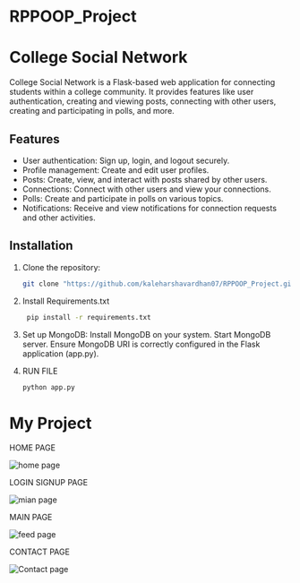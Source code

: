 # RPPOOP_Project

# College Social Network

College Social Network is a Flask-based web application for connecting students within a college community. It provides features like user authentication, creating and viewing posts, connecting with other users, creating and participating in polls, and more.

## Features

- User authentication: Sign up, login, and logout securely.
- Profile management: Create and edit user profiles.
- Posts: Create, view, and interact with posts shared by other users.
- Connections: Connect with other users and view your connections.
- Polls: Create and participate in polls on various topics.
- Notifications: Receive and view notifications for connection requests and other activities.

## Installation

1. Clone the repository:

   ```bash
   git clone "https://github.com/kaleharshavardhan07/RPPOOP_Project.git"
   

2. Install Requirements.txt
    ```bash
     pip install -r requirements.txt


3. Set up MongoDB:
   Install MongoDB on your system.
   Start MongoDB server.
   Ensure MongoDB URI is correctly configured in the Flask application (app.py).

4. RUN FILE
     ```bash
     python app.py

# My Project

HOME PAGE

![home page](ss/Screenshot%202024-05-11%20182648.png)


LOGIN SIGNUP PAGE 

![mian page](ss/Screenshot%202024-05-11%20182724.png)


MAIN PAGE 

![feed page](ss/Screenshot%202024-05-11%20182824.png)


CONTACT PAGE 

![Contact page](ss/Screenshot%202024-05-11%20182903.png)


